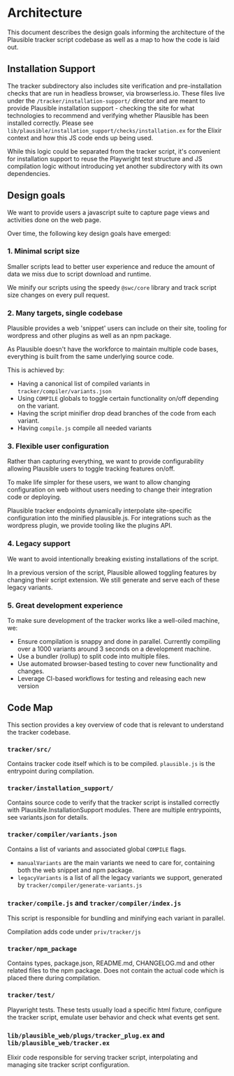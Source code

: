 # Architecture

This document describes the design goals informing the architecture of the Plausible tracker script codebase as well as a map
to how the code is laid out.

## Installation Support

The tracker subdirectory also includes site verification and pre-installation checks that are run in headless browser, via
browserless.io. These files live under the `/tracker/installation-support/` director and are meant to provide Plausible
installation support - checking the site for what technologies to recommend and verifying whether Plausible has been
installed correctly. Please see `lib/plausible/installation_support/checks/installation.ex` for the Elixir context and how
this JS code ends up being used.

While this logic could be separated from the tracker script, it's convenient for installation support to reuse the Playwright test structure and JS compilation logic without introducing yet another subdirectory with its own dependencies.

## Design goals

We want to provide users a javascript suite to capture page views and activities done on the web page.

Over time, the following key design goals have emerged:

### 1. Minimal script size

Smaller scripts lead to better user experience and reduce the amount of data we miss due to script download and runtime.

We minify our scripts using the speedy `@swc/core` library and track script size changes on every pull request.

### 2. Many targets, single codebase

Plausible provides a web 'snippet' users can include on their site, tooling for wordpress and other plugins as well as an npm package.

As Plausible doesn't have the workforce to maintain multiple code bases, everything is built from the same underlying source code.

This is achieved by:
- Having a canonical list of compiled variants in `tracker/compiler/variants.json`
- Using `COMPILE` globals to toggle certain functionality on/off depending on the variant.
- Having the script minifier drop dead branches of the code from each variant.
- Having `compile.js` compile all needed variants

### 3. Flexible user configuration

Rather than capturing everything, we want to provide configurability allowing Plausible users to toggle tracking features on/off.

To make life simpler for these users, we want to allow changing configuration on web without users needing to change their integration code or deploying.

Plausible tracker endpoints dynamically interpolate site-specific configuration into the minified plausible.js. For integrations such as the wordpress plugin, we provide tooling like the plugins API.

### 4. Legacy support

We want to avoid intentionally breaking existing installations of the script.

In a previous version of the script, Plausible allowed toggling features by changing their script extension. We still generate and serve each of these legacy variants.

### 5. Great development experience

To make sure development of the tracker works like a well-oiled machine, we:

- Ensure compilation is snappy and done in parallel. Currently compiling over a 1000 variants around 3 seconds on a development machine.
- Use a bundler (rollup) to split code into multiple files.
- Use automated browser-based testing to cover new functionality and changes.
- Leverage CI-based workflows for testing and releasing each new version

## Code Map

This section provides a key overview of code that is relevant to understand the tracker codebase.

### `tracker/src/`

Contains tracker code itself which is to be compiled. `plausible.js` is the entrypoint during compilation.

### `tracker/installation_support/`

Contains source code to verify that the tracker script is installed correctly with Plausible.InstallationSupport modules. There are multiple entrypoints, see variants.json for details.

### `tracker/compiler/variants.json`

Contains a list of variants and associated global `COMPILE` flags. 

- `manualVariants` are the main variants we need to care for, containing both the web snippet and npm package.
- `legacyVariants` is a list of all the legacy variants we support, generated by `tracker/compiler/generate-variants.js`

### `tracker/compile.js` and `tracker/compiler/index.js`

This script is responsible for bundling and minifying each variant in parallel.

Compilation adds code under `priv/tracker/js`

### `tracker/npm_package`

Contains types, package.json, README.md, CHANGELOG.md and other related files to the npm package.
Does not contain the actual code which is placed there during compilation.

### `tracker/test/`

Playwright tests. These tests usually load a specific html fixture, configure the tracker script, emulate user behavior
and check what events get sent.

### `lib/plausible_web/plugs/tracker_plug.ex` and `lib/plausible_web/tracker.ex`

Elixir code responsible for serving tracker script, interpolating and managing site tracker script configuration.
